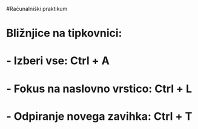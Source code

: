 #Računalniški praktikum

# Bližnjice na tipkovnici:
#    - Izberi vse:  Ctrl + A
#    - Fokus na naslovno vrstico:  Ctrl + L
#    - Odpiranje novega zavihka: Ctrl + T
